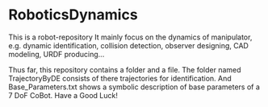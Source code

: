 # RoboticsDynamics
This is a robot-repository
It mainly focus on the dynamics of manipulator,
e.g. 
dynamic identification, collision detection, observer designing, CAD modeling, URDF producing...

Thus far, this repository contains a folder and a file.
The folder named TrajectoryByDE consists of there trajectories for identification.
And Base_Parameters.txt shows a symbolic description of base parameters of a 7 DoF CoBot.
Have a Good Luck!
